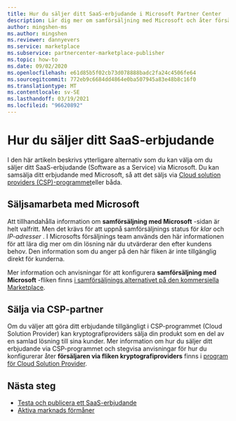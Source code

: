 ```yaml
---
title: Hur du säljer ditt SaaS-erbjudande i Microsoft Partner Center
description: Lär dig mer om samförsäljning med Microsoft och åter försäljning via alternativ för CSP-program (Cloud solution providers) för ditt SaaS-erbjudande (Software as a Service) på Microsofts kommersiella marknads plats.
author: mingshen-ms
ms.author: mingshen
ms.reviewer: dannyevers
ms.service: marketplace
ms.subservice: partnercenter-marketplace-publisher
ms.topic: how-to
ms.date: 09/02/2020
ms.openlocfilehash: e61d85b5f02cb73d078888badc2fa24c4506fe64
ms.sourcegitcommit: 772eb9c6684dd4864e0ba507945a83e48b8c16f0
ms.translationtype: MT
ms.contentlocale: sv-SE
ms.lasthandoff: 03/19/2021
ms.locfileid: "96620892"
---
```

# <a name="how-to-sell-your-saas-offer"></a>Hur du säljer ditt SaaS-erbjudande

I den här artikeln beskrivs ytterligare alternativ som du kan välja om du säljer ditt SaaS-erbjudande (Software as a Service) via Microsoft. Du kan samsälja ditt erbjudande med Microsoft, så att det säljs via [Cloud solution providers (CSP)-programmet](cloud-solution-providers.md)eller båda.

## <a name="co-sell-with-microsoft"></a>Säljsamarbeta med Microsoft

Att tillhandahålla information om **samförsäljning med Microsoft** -sidan är helt valfritt. Men det krävs för att uppnå samförsäljnings status för _klar_ och _IP-adresser_ . I Microsofts försäljnings team används den här informationen för att lära dig mer om din lösning när du utvärderar den efter kundens behov. Den information som du anger på den här fliken är inte tillgänglig direkt för kunderna.

Mer information och anvisningar för att konfigurera **samförsäljning med Microsoft** -fliken finns [i samförsäljnings alternativet på den kommersiella Marketplace](commercial-marketplace-co-sell.md).

## <a name="resell-through-csps"></a>Sälja via CSP-partner

Om du väljer att göra ditt erbjudande tillgängligt i CSP-programmet (Cloud Solution Provider) kan kryptografiproviders sälja din produkt som en del av en samlad lösning till sina kunder. Mer information om hur du säljer ditt erbjudande via CSP-programmet och stegvisa anvisningar för hur du konfigurerar åter **försäljaren via fliken kryptografiproviders** finns i [program för Cloud Solution Provider](cloud-solution-providers.md).

## <a name="next-steps"></a>Nästa steg

- [Testa och publicera ett SaaS-erbjudande](test-publish-saas-offer.md)
- [Aktiva marknads förmåner](partner-center-portal/marketplace-rewards.md)
